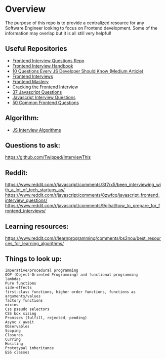 # Overview
The purpose of this repo is to provide a centralized resource for any Software Engineer looking to focus on Frontend development. Some of the information may overlap but it is all still very helpful!

## Useful Repositories
* [Frontend Interview Questions Repo](https://github.com/h5bp/Front-end-Developer-Interview-Questions)
* [Frontend Interview Handbook](https://github.com/yangshun/front-end-interview-handbook)
* [10 Questions Every JS Developer Should Know (Medium Article)](https://medium.com/javascript-scene/10-interview-questions-every-javascript-developer-should-know-6fa6bdf5ad95)
* [Frontend Interviews](https://frontendmasters.com/books/front-end-handbook/2018/practice/interview-q.html)
* [Frontend Mastery](https://frontendmasters.com/books/front-end-handbook/2019/#3.8)
* [Cracking the Frontend Interview](https://www.freecodecamp.org/news/cracking-the-front-end-interview-9a34cd46237/)
* [37 Javascript Questions](https://www.toptal.com/javascript/interview-questions)
* [Javascript Interview Questions](https://hackr.io/blog/javascript-interview-questions)
* [50 Common Frontend Questions](https://www.fullstack.cafe/blog/front-end-developer-interview-questions)



## Algorithm:
* [JS Interview Algorithms](http://thatjsdude.com/interview/js1.html)

## Questions to ask:
https://github.com/Twipped/InterviewThis

## Reddit:
https://www.reddit.com/r/javascript/comments/3f7rx5/been_interviewing_with_a_lot_of_tech_startups_as/
https://www.reddit.com/r/javascript/comments/8zwfcq/javascript_frontend_interview_questions/
https://www.reddit.com/r/javascript/comments/9glhal/how_to_prepare_for_frontend_interviews/

## Learning resources:
https://www.reddit.com/r/learnprogramming/comments/bs2nou/best_resources_for_learning_algorithms/

## Things to look up:
```
imperative/procedural programming
OOP (Object-Oriented Programming) and functional programming
lambdas
Pure functions
side-effects
first-class functions, higher order functions, functions as arguments/values
factory functions
mixins
Css pseudo selectors
CSS box sizing
Promises (fulfill, rejected, pending)
Async / await
Observables
Scoping
Closures
Curring
Hositing
Prototypal inheritance 
ES6 classes
```
